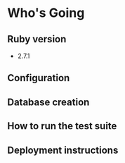 # Who's Going

## Ruby version
- 2.7.1

## Configuration

## Database creation

## How to run the test suite

## Deployment instructions
